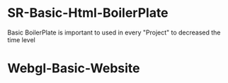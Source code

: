 # SR-Basic-Html-BoilerPlate
Basic BoilerPlate is important to used in every "Project" to  decreased the time level
# Webgl-Basic-Website
